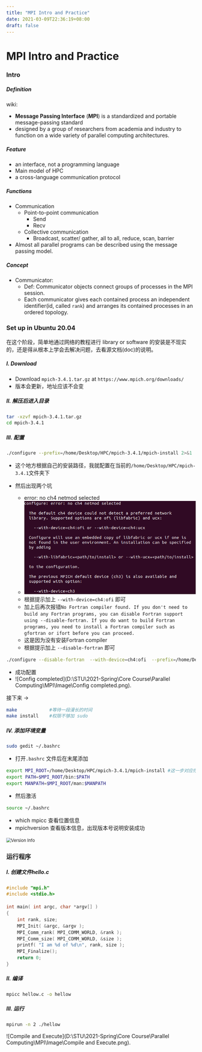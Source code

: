 ```yaml
---
title: "MPI Intro and Practice"
date: 2021-03-09T22:36:19+08:00
draft: false
---
```


# MPI Intro and Practice

### Intro

##### Definition

wiki:

+ **Message Passing Interface** (**MPI**) is a standardized and portable message-passing standard
+ designed by a group of researchers from academia and industry to function on a wide variety of parallel computing architectures.

##### Feature

+ an interface, not a programming language
+ Main model of HPC
+ a cross-language communication protocol

##### Functions

+ Communication
  + Point-to-point communication
    + Send
    + Recv
  + Collective communication
    + Broadcast, scatter/ gather, all to all, reduce, scan, barrier
+ Almost all parallel programs can be described using the message passing model.

##### Concept

+ Communicator: 
  + Def: Communicator objects connect groups of processes in the MPI session.
  + Each communicator gives each contained process an independent identifier(id, called `rank`) and arranges its contained processes in an ordered topology.

### Set up in Ubuntu 20.04

在这个阶段，简单地通过网络的教程进行 library or software 的安装是不现实的，还是得从根本上学会去解决问题，去看源文档(doc)的说明。

##### I. Download

+ Download `mpich-3.4.1.tar.gz` at `https://www.mpich.org/downloads/`
+ 版本会更新，地址应该不会变

##### II. 解压后进入目录

```bash
tar -xzvf mpich-3.4.1.tar.gz
cd mpich-3.4.1
```

##### III. 配置

```bash
./configure --prefix=/home/Desktop/HPC/mpich-3.4.1/mpich-install 2>&1 | tee c.txt
```

+ 这个地方根据自己的安装路径，我就配置在当前的`/home/Desktop/HPC/mpich-3.4.1`文件夹下

+ 然后出现两个坑
  + error: no ch4 netmod selected
  + ![error_1](./Image/error_1.png)
  + 根据提示加上 `--with-device=ch4:ofi` 即可
  + 加上后再次报错`No Fortran compiler found. If you don't need to build any Fortran programs, you can disable Fortran support using --disable-fortran. If you do want to build Fortran programs, you need to install a Fortran compiler such as gfortran or ifort before you can proceed.`
  + 这是因为没有安装Fortran compiler
  + 根据提示加上 `--disable-fortran` 即可

```bash
./configure --disable-fortran  --with-device=ch4:ofi  --prefix=/home/Desktop/HPC/mpich-3.4.1/mpich-install 2>&1 | tee c.txt
```

+ 成功配置
+ ![Config completed](D:\STU\2021-Spring\Core Course\Parallel  Computing\MPI\Image\Config completed.png).

接下来 ->

```bash
make    		#等待一段漫长的时间
make install    #权限不够加 sudo
```

##### IV. 添加环境变量

```bash
sudo gedit ~/.bashrc
```

+ 打开`.bashrc` 文件后在末尾添加

```bash
export MPI_ROOT=/home/Desktop/HPC/mpich-3.4.1/mpich-install #这一步对应你自己的安装地址
export PATH=$MPI_ROOT/bin:$PATH
export MANPATH=$MPI_ROOT/man:$MANPATH
```

+ 然后激活

```bash
source ~/.bashrc
```

+ which mpicc 查看位置信息
+ mpichversion 查看版本信息，出现版本号说明安装成功

<img src="D:\STU\2021-Spring\Core Course\Parallel  Computing\MPI\Image\Version Info.png" alt="Version Info" style="zoom: 80%;" />

### 运行程序

##### I. 创建文件hello.c

```c++
#include "mpi.h"
#include <stdio.h>

int main( int argc, char *argv[] )
{
    int rank, size;
    MPI_Init( &argc, &argv );
    MPI_Comm_rank( MPI_COMM_WORLD, &rank );
    MPI_Comm_size( MPI_COMM_WORLD, &size );
    printf( "I am %d of %d\n", rank, size );
    MPI_Finalize();
    return 0;
}
```

##### II. 编译

```bash
mpicc hellow.c -o hellow
```

##### III. 运行

```bash
mpirun -n 2 ./hellow
```

![Compile and Execute](D:\STU\2021-Spring\Core Course\Parallel  Computing\MPI\Image\Compile and Execute.png).